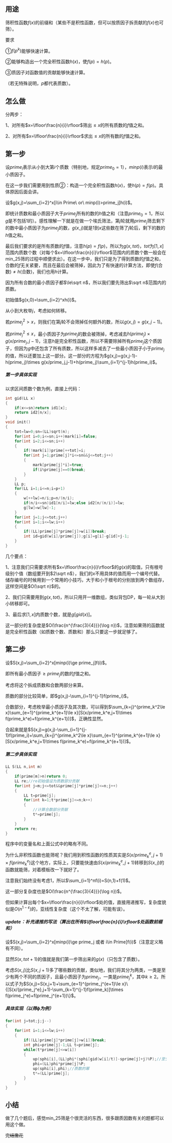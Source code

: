 ## 用途

筛积性函数$f(x)$的前缀和（某些不是积性函数，但可以按质因子拆贡献的$f(x)$也可筛）。

要求

①$f(p^k)$​​能够快速计算。

②能够构造出一个完全积性函数$h(x)$​​​，使$f(p)=h(p)$​​​。

③质因子对函数值的贡献能够快速计算。

（若无特殊说明，$p$​都代表质数）。

## 怎么做

分两步：

1、对所有$x=\lfloor\frac{n}{i}\rfloor$筛出$\le x$的所有质数的$f$值之和。

2、对所有$x=\lfloor\frac{n}{i}\rfloor$求出$\le x$的所有数的$f$值之和。

## 第一步

设$prime_i$​​表示从小到大第$i$​​​个质数（特别地，规定$prime_0=1$），$minp(i)$表示$i$​​的最小质因子。

在这一步我们需要用到性质②：构造一个完全积性函数$h(x)$，使$h(p)=f(p)$。具体原因后面会讲。

设$g(x,j)=\sum_{i=2}^x[i\in Prime\ or\ minp(i)>prime_j]h(i)$​​​​。

即统计质数和最小质因子大于$prime_j$​​​​​​所有的数的$h$​​​​​​​值之和（注意$prime_0=1$，所以$g$是不包括$1$的）。感性理解一下就是在做一个埃氏筛法，第$j$轮就用$prime_j$筛去剩下的数中最小质因子为$prime_j$的数，$g(x,j)$就是$1$到$x$这些数在筛了$j$轮后，剩下的数的$h$​值之和。

最后我们要求的是所有质数的$f$​值，注意$h(p)=f(p)$​，所以为$g(x,tot)$​，$tot$​为$[1,x]$​范围内质数个数（对每个$x=\lfloor\frac{n}{i}\rfloor$​范围内的质数个数一般会在min_25筛的过程中顺便求出）。在这一步中，我们只是为了得到质数的$f$​值之和，合数的$f$​无关紧要，而且在最后会被筛掉，因此为了有快速的计算方法，即使$f($合数$)\neq h($合数$)$，我们也用$h$​计算。

因为所有合数的最小质因子都$\le\sqrt n$​，所以我们要先筛出$\sqrt n$​范围内的质数。

初始值$g(x,0)=\sum_{i=2}^xh(i)$​。

从小到大枚举$j$，考虑如何转移。

若$prime_j^2>x$，则我们在第$j$轮不会筛掉任何额外的数，所以$g(x,j)=g(x,j-1)$。

若$prime_j^2\le x$​​，最小质因子为$prime_j$​的数会被筛掉，考虑减去$h(prime_j)\times g(x/prime_j,j-1)$​，注意$h$是完全积性函数，所以不需要除掉所有$prime_j$这个质因子，但因为$g$中还包含了所有质数，所以这样多减去了一些最小质因子小于$prime_j$的值，所以还要加上这一部分。这一部分的方程为$g(x,j)=g(x,j-1)-h(prime_j)\times g(x/prime_j,j-1)+h(prime_j)\sum_{i=1}^{j-1}h(prime_i)$​。

##### 第一步具体实现

以求区间质数个数为例，直接上代码：

```C++
int gid(LL x)
{
	if(x<=sn)return id1[x];
	return id2[n/x];
}
void init()
{
	tot=lw=0;sn=(LL)sqrt(n);
	for(int i=0;i<=sn;i++)mark[i]=false;
	for(int i=2;i<=sn;i++)
	{
		if(!mark[i])prime[++tot]=i;
		for(int j=1;prime[j]*i<=sn&&j<=tot;j++)
		{
			mark[prime[j]*i]=true;
			if(i%prime[j]==0)break;
		}
	}
	LL p;
	for(LL i=1;i<=n;i=p+1)
	{
		w[++lw]=n/i;p=n/(n/i);
		if(n/i<=sn)id1[n/i]=lw;else id2[n/(n/i)]=lw;
		g[lw]=w[lw]-1;
	}
	for(int j=1;j<=tot;j++)
	for(int i=1;i<=lw;i++)
    {
        if((LL)prime[j]*prime[j]>w[i])break;
        int id=gid(w[i]/prime[j]);g[i]=g[i]-g[id]+j-1;
	}
}
```

几个要点：

1、注意我们只需要求所有$x=\lfloor\frac{n}{i}\rfloor$的$g(x)$​的取值，只有根号级别个值（数组要开到$2\sqrt n$），我们的$x$不用具体的值而用一个编号代替。储存编号的时候用到一个常用的小技巧，大于和小于根号的分别放到两个数组存，这样空间是$O(\sqrt n)$的。

2、我们只需要用到$g(x,tot)$，所以只用开一维数组，类似背包DP，每一轮从大到小转移即可。

3、最后求$[1,x]$​内质数个数，就是$g[gid(x)]$​。

这一部分的复杂度是$O(\frac{n^{\frac{3}{4}}}{\log n})$，注意如果筛的函数就是完全积性函数（如质数个数、质数和）那么只要这一步就足够了。

## 第二步

设$S(x,j)=\sum_{i=2}^x[minp(i)\ge prime_j]f(i)$。

即所有最小质因子$\ge prime_j$的数的$f$值之和。

考虑将这个拆成质数和合数两部分来算。

质数的部分比较简单，即$g(x,j)-\sum_{i=1}^{j-1}f(prime_i)$​。

合数部分，考虑枚举最小质因子及其次数，可以得到$\sum_{k=j}^{prime_k^2\le x}\sum_{e=1}^{prime_k^{e+1}\le x}[S(x/prime_k^e,j+1)\times f(prime_k^e)+f(prime_k^{e+1})]$​​，正确性显然。

合起来就是$S(x,j)=g(x,j)-\sum_{i=1}^{j-1}f(prime_i)+\sum_{k=j}^{prime_k^2\le x}\sum_{e=1}^{prime_k^{e+1}\le x}[S(x/prime_k^e,j+1)\times f(prime_k^e)+f(prime_k^{e+1})]$​。

##### 第二步具体实现

```C++
LL S(LL n,int m)
{
	if(prime[m]>n)return 0;
	LL re;//re初始值设为质数部分贡献
	for(int j=m;j<=tot&&prime[j]*prime[j]<=n;j++)
	{
		LL t=prime[j];
		for(int k=1;t*prime[j]<=n;k++)
		{
            //计算合数部分贡献
			t*=prime[j];
		}
	}
	return re;
}
```

程序中的变量名和上面公式中的略有不同。

为什么非积性函数也能筛呢？我们用到积性函数的性质其实是$S(x/prime_k^e,j+1)\times f(prime_k^e)$这个地方，实际上，只要能快速由$S(x/prime_k^e,j+1)$转移到$S(x,j)$的函数就能筛，对着模板改一下就好了。

注意我们始终没有考虑$1$，所以$\sum_{i=1}^nf(i)=S(n,1)+f(1)$。

这一部分复杂度也是$O(\frac{n^{\frac{3}{4}}}{\log n})$​。

但如果计算出每个$x=\lfloor\frac{n}{i}\rfloor$处的值，直接用递推写，复杂度貌似是$O(n^{1-\epsilon})$​的，亚线性复杂度（这个不太了解，可能有误）。

##### update：补充递推的写法（算出在所有$\lfloor\frac{n}{i}\rfloor$处函数前缀和）

设$S(x,j)=\sum_{i=2}^x[minp(i)\ge prime_j 或者 i\in Prime]f(i)$​（注意定义略有不同）。

显然$S(x,tot+1)$的值就是我们第一步筛出来的$g(x)$（只包含了质数）。

考虑$S(x,j)$​比$S(x,j+1)$​多了哪些数的贡献，类似地，我们将其分为两类，一类是至少有两个不同的质因子，且最小质因子为$prime_j$​，一类是$prime_j^k$​，其中$k\ge2$​。所以式子为$S(x,j)=S(x,j+1)+\sum_{e=1}^{prime_j^{e+1}\le x}\{[S(x/{prime_j^e},j+1)-\sum_{k=1}^{j-1}f(prime_k)]\times f(prime_j^e)+f(prime_j^{e+1})\}$。

##### 具体实现（以筛$\phi$为例）

```C++
for(int j=tot;j;j--)
{
    for(int i=1;i<=lw;i++)
    {
        if((LL)prime[j]*prime[j]>w[i])break;
        int phi=prime[j]-1;LL t=prime[j];
        while(t*prime[j]<=w[i])
        {
            up(sphi[i],(LL)phi*(sphi[gid(w[i]/t)]-sprime[j]+j)%P);//至少两个不同质因子合数
            phi=(LL)phi*prime[j]%P;
            up(sphi[i],phi);//质数的幂
            t*=(LL)prime[j];
        }
    }
}
```

## 小结

做了几个题后，感觉min_25筛是个很灵活的东西，很多跟质因数有关的题都可以用这个做。

~~完结撒花~~

